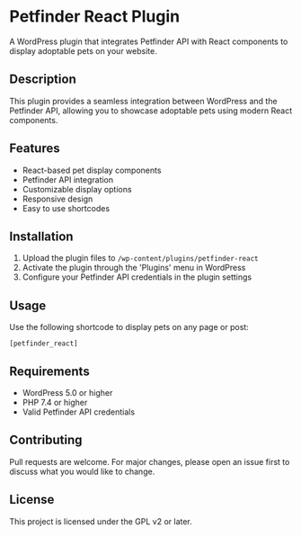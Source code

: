 # Petfinder React Plugin

A WordPress plugin that integrates Petfinder API with React components to display adoptable pets on your website.

## Description

This plugin provides a seamless integration between WordPress and the Petfinder API, allowing you to showcase adoptable pets using modern React components.

## Features

- React-based pet display components
- Petfinder API integration
- Customizable display options
- Responsive design
- Easy to use shortcodes

## Installation

1. Upload the plugin files to `/wp-content/plugins/petfinder-react`
2. Activate the plugin through the 'Plugins' menu in WordPress
3. Configure your Petfinder API credentials in the plugin settings

## Usage

Use the following shortcode to display pets on any page or post:
```
[petfinder_react]
```

## Requirements

- WordPress 5.0 or higher
- PHP 7.4 or higher
- Valid Petfinder API credentials

## Contributing

Pull requests are welcome. For major changes, please open an issue first to discuss what you would like to change.

## License

This project is licensed under the GPL v2 or later.